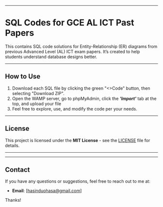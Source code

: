 

---

# SQL Codes for GCE AL ICT Past Papers

This contains SQL code solutions for Entity-Relationship (ER) diagrams from previous Advanced Level (AL) ICT exam papers. It’s created to help students understand database designs better.

---

## How to Use

1. Download each SQL file by clicking the green "<>Code" button, then selecting "Download ZIP".
2. Open the WAMP server, go to phpMyAdmin, click the ***'Import'*** tab at the top, and upload your file 
3. Feel free to explore, use, and modify the code per your needs.

---

## License

This project is licensed under the **MIT License** - see the [LICENSE](LICENSE) file for details.

---
---

## Contact

If you have any questions or suggestions, feel free to reach out to me at:

- **Email**: [hasinduohasa@gmail.com]

Thanks!
